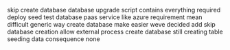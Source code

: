 skip create database database upgrade script contains everything required deploy seed test database paas service like azure requirement mean difficult generic way create database make easier weve decided add skip database creation allow external process create database still creating table seeding data consequence none